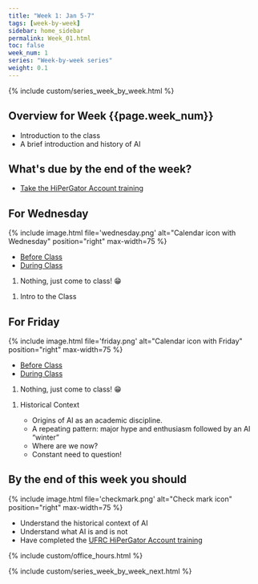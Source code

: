 ```yaml
---
title: "Week 1: Jan 5-7"
tags: [week-by-week]
sidebar: home_sidebar
permalink: Week_01.html
toc: false
week_num: 1
series: "Week-by-week series"
weight: 0.1
---
```


{% include custom/series_week_by_week.html %}

## Overview for Week {{page.week_num}}

* Introduction to the class
* A brief introduction and history of AI

## What's due by the end of the week?

* [Take the HiPerGator Account training](https://help.rc.ufl.edu/doc/New_user_training)


## For Wednesday

{% include image.html file='wednesday.png' alt="Calendar icon with Wednesday" position="right" max-width=75 %}

<ul id="WednesdayTabs" class="nav nav-tabs">
    <li class="active"><a href="#WedBefore" data-toggle="tab">Before Class</a></li>
    <li><a href="#WedDuring" data-toggle="tab">During Class</a></li>
</ul>
<div class="tab-content">
    <div role="tabpanel" class="tab-pane active" id="WedBefore">
    <ol>
      <li> Nothing, just come to class! 😁 </li>
    </ol>
  </div>
  <div role="tabpanel" class="tab-pane" id="WedDuring">
    <ol>
      <li>Intro to the Class</li>
    </ol>
  </div>
</div>

## For Friday

{% include image.html file='friday.png' alt="Calendar icon with Friday" position="right" max-width=75 %}

<ul id="FridayTabs" class="nav nav-tabs">
    <li class="active"><a href="#FriBefore" data-toggle="tab">Before Class</a></li>
    <li><a href="#FriDuring" data-toggle="tab">During Class</a></li>
</ul>
<div class="tab-content">
    <div role="tabpanel" class="tab-pane active" id="FriBefore">
    <ol>
      <li> Nothing, just come to class! 😁 </li>
    </ol>
  </div>
  <div role="tabpanel" class="tab-pane" id="FriDuring">
    <ol>
      <li>Historical Context</li>
      <ul>
        <li>Origins of AI as an academic discipline.</li>
        <li>A repeating pattern: major hype and enthusiasm followed by an AI “winter”</li>
        <li>Where are we now?</li>
        <li>Constant need to question!</li>
      </ul>
      </ol>
    </div>
</div>

## By the end of this week you should

{% include image.html file='checkmark.png' alt="Check mark icon" position="right" max-width=75 %}

* Understand the historical context of AI
* Understand what AI is and is not
* Have completed the [UFRC HiPerGator Account training](https://mytraining-ufshands.sumtotal.host/Core/pillarRedirect?relyingParty=LM&url=core%2Factivitydetails%2FViewActivityDetails%3FActivityId%3D50413%26UserMode%3D0)

{% include custom/office_hours.html %}

{% include custom/series_week_by_week_next.html %}